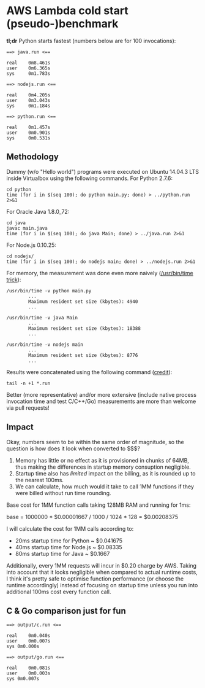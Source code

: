 AWS Lambda cold start (pseudo-)benchmark
==============================================================================

**tl;dr** Python starts fastest (numbers below are for 100 invocations):

    ==> java.run <==

    real	0m8.461s
    user	0m6.365s
    sys	    0m1.783s

    ==> nodejs.run <==

    real	0m4.205s
    user	0m3.043s
    sys	    0m1.184s

    ==> python.run <==

    real    0m1.457s
    user    0m0.901s
    sys     0m0.531s

## Methodology

Dummy (w/o "Hello world") programs were executed on Ubuntu 14.04.3 LTS inside
Virtualbox using the following commands. For Python 2.7.6:

    cd python
    time (for i in $(seq 100); do python main.py; done) > ../python.run 2>&1

For Oracle Java 1.8.0_72:

    cd java
    javac main.java
    time (for i in $(seq 100); do java Main; done) > ../java.run 2>&1

For Node.js 0.10.25:

    cd nodejs/
    time (for i in $(seq 100); do nodejs main; done) > ../nodejs.run 2>&1

For memory, the measurement was done even more naively ([/usr/bin/time
trick](http://stackoverflow.com/questions/774556/peak-memory-usage-of-a-linux-unix-process)):

    /usr/bin/time -v python main.py
            ...
            Maximum resident set size (kbytes): 4940
            ...

    /usr/bin/time -v java Main
            ...
            Maximum resident set size (kbytes): 18388
            ...

    /usr/bin/time -v nodejs main
            ...
            Maximum resident set size (kbytes): 8776
            ...

Results were concatenated using the following command
([credit](http://stackoverflow.com/questions/5917413/cat-multiple-files-but-include-filename-as-headers)):

    tail -n +1 *.run

Better (more representative) and/or more extensive (include native process
invocation time and test C/C++/Go) measurements are more than welcome via pull
requests!

## Impact

Okay, numbers seem to be within the same order of magnitude, so the question is
how does it look when converted to $$$?

1. Memory has little or no effect as it is provisioned in chunks of 64MB, thus
making the differences in startup memory consuption negligible.
2. Startup time also has *limited* impact on the billing, as it is rounded up
to the nearest 100ms.
3. We can calculate, how much would it take to call 1MM functions if they were
billed without run time rounding.

Base cost for 1MM function calls taking 128MB RAM and running for 1ms:

base = 1000000 * $0.00001667 / 1000 / 1024 * 128 = $0.00208375

I will calculate the cost for 1MM calls according to:

- 20ms startup time for Python ~ $0.041675
- 40ms startup time for Node.js ~ $0.08335
- 80ms startup time for Java ~ $0.1667

Additionally, every 1MM requests will incur in $0.20 charge by AWS. Taking into
account that it looks negligible when compared to actual runtime costs, I think
it's pretty safe to optimise function performance (or choose the runtime
accordingly) instead of focusing on startup time unless you run into additional
100ms cost every function call.

## C & Go comparison just for fun

    ==> output/c.run <==

    real    0m0.040s
    user    0m0.007s
    sys 0m0.000s

    ==> output/go.run <==

    real    0m0.081s
    user    0m0.003s
    sys 0m0.007s

